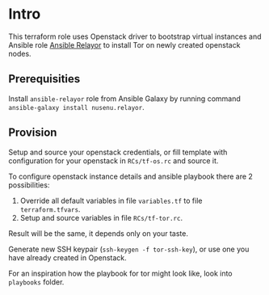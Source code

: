 # Intro

This terraform role uses Openstack driver to bootstrap virtual instances and Ansible role [Ansible Relayor](https://github.com/nusenu/ansible-relayor) to install Tor on newly created openstack nodes.

## Prerequisities

Install `ansible-relayor` role from Ansible Galaxy by running command `ansible-galaxy install nusenu.relayor`.

## Provision

Setup and source your openstack credentials, or fill template with configuration for your openstack in `RCs/tf-os.rc` and source it.

To configure openstack instance details and ansible playbook there are 2 possibilities:

1. Override all default variables in file `variables.tf` to file `terraform.tfvars`.
2. Setup and source variables in file `RCs/tf-tor.rc`.

Result will be the same, it depends only on your taste.

Generate new SSH keypair (`ssh-keygen -f tor-ssh-key`), or use one you have already created in Openstack.

For an inspiration how the playbook for tor might look like, look into `playbooks` folder.
